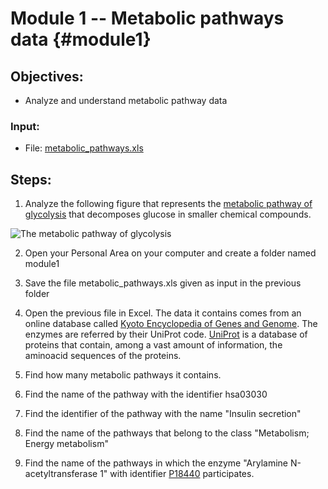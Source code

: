 # Module 1 -- Metabolic pathways data {#module1}

## Objectives:

-  Analyze and understand metabolic pathway data

### Input:

- File: [metabolic_pathways.xls](files/metabolic_pathways.xls)

## Steps:

1. Analyze the following figure that represents the [metabolic pathway of glycolysis](https://en.wikipedia.org/wiki/Glycolysis) that decomposes glucose in smaller chemical compounds.

![The metabolic pathway of glycolysis](images/Glycolysis_metabolic_pathway_3_annotated.png "An example of a metabolic pathway")

2. Open your Personal Area on your computer and create a folder named module1

3. Save the file metabolic_pathways.xls given as input in the previous folder

4. Open the previous file in Excel. The data it contains comes from an online database called [Kyoto Encyclopedia of Genes and Genome](http://www.genome.jp/kegg/kegg2.html).
The enzymes are referred by their UniProt code. [UniProt](http://www.uniprot.org/) is a database of proteins that contain, among a vast amount of information, the aminoacid sequences of the proteins.

5. Find how many metabolic pathways it contains.

6. Find the name of the pathway with the identifier hsa03030

7. Find the identifier of the pathway with the name "Insulin secretion"

8. Find the name of the pathways that belong to the class "Metabolism; Energy metabolism"
 
9. Find the name of the pathways in which the enzyme "Arylamine N-acetyltransferase 1" with identifier [P18440](http://www.uniprot.org/uniprot/P18440) participates.

